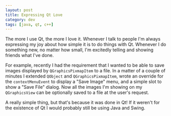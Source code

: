 ```yaml
---           
layout: post
title: Expressing Qt Love
category: dev
tags: [java, qt, c++]
---
```


The more I use Qt, the more I love it. Whenever I talk to people I'm always
expressing my joy about how simple it is to do things with Qt. Whenever I do
something new, no matter how small, I'm excitedly telling and showing friends
what I've done.

<!-- more -->

For example, recently I had the requirement that I wanted to be able to save
images displayed by `QGraphicsPixmapItem` to a file. In a matter of a couple of
minutes I extended `QObject` and `QGraphicsPixmapItem`, wrote an override for
the `contextMenuEvent` to display a "Save Image" menu, and a simple slot to
show a "Save File" dialog. Now all the images I'm showing on my `QGraphicsView`
can be optionally saved to a file at the user's request.

A really simple thing, but that's because it was done in Qt! If it weren't for
the existence of Qt I would probably still be using Java and Swing.
